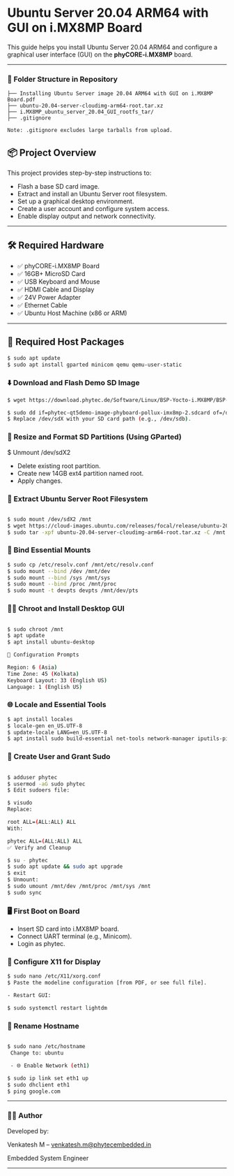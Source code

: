 # Ubuntu Server 20.04 ARM64 with GUI on i.MX8MP Board

This guide helps you install Ubuntu Server 20.04 ARM64 and configure a graphical user interface (GUI) on the **phyCORE-i.MX8MP** board.

---

### 📂 Folder Structure in Repository

```text
├── Installing Ubuntu Server image 20.04 ARM64 with GUI on i.MX8MP Board.pdf
├── ubuntu-20.04-server-cloudimg-arm64-root.tar.xz
├── i.MX8MP_ubuntu_server_20.04_GUI_rootfs_tar/
├── .gitignore

Note: .gitignore excludes large tarballs from upload.
```

## 📦 Project Overview

This project provides step-by-step instructions to:
- Flash a base SD card image.
- Extract and install an Ubuntu Server root filesystem.
- Set up a graphical desktop environment.
- Create a user account and configure system access.
- Enable display output and network connectivity.

---

## 🛠️ Required Hardware

- ✅ phyCORE-i.MX8MP Board
- ✅ 16GB+ MicroSD Card
- ✅ USB Keyboard and Mouse
- ✅ HDMI Cable and Display
- ✅ 24V Power Adapter
- ✅ Ethernet Cable
- ✅ Ubuntu Host Machine (x86 or ARM)

---

## 🔧 Required Host Packages
```bash
$ sudo apt update
$ sudo apt install gparted minicom qemu qemu-user-static
```

### ⬇️ Download and Flash Demo SD Image
```bash
$ wget https://download.phytec.de/Software/Linux/BSP-Yocto-i.MX8MP/BSP-Yocto-NXP-i.MX8MP-PD22.1.0/images/ampliphy-vendor-xwayland/phyboard-pollux-imx8mp-2/phytec-qt5demo-image-phyboard-pollux-imx8mp-2.sdcard

```
```bash
$ sudo dd if=phytec-qt5demo-image-phyboard-pollux-imx8mp-2.sdcard of=/dev/sdX bs=4M status=progress && sync
$ Replace /dev/sdX with your SD card path (e.g., /dev/sdb).
```

### 💾 Resize and Format SD Partitions (Using GParted)

$ Unmount /dev/sdX2

- Delete existing root partition.
- Create new 14GB ext4 partition named root.
- Apply changes.

### 📂 Extract Ubuntu Server Root Filesystem
```bash

$ sudo mount /dev/sdX2 /mnt
$ wget https://cloud-images.ubuntu.com/releases/focal/release/ubuntu-20.04-server-cloudimg-arm64-root.tar.xz
$ sudo tar -xpf ubuntu-20.04-server-cloudimg-arm64-root.tar.xz -C /mnt

```

### 🔁 Bind Essential Mounts
```bash
$ sudo cp /etc/resolv.conf /mnt/etc/resolv.conf
$ sudo mount --bind /dev /mnt/dev
$ sudo mount --bind /sys /mnt/sys
$ sudo mount --bind /proc /mnt/proc
$ sudo mount -t devpts devpts /mnt/dev/pts

```
### 🧑‍💻 Chroot and Install Desktop GUI
```bash

$ sudo chroot /mnt
$ apt update
$ apt install ubuntu-desktop

📍 Configuration Prompts

Region: 6 (Asia)
Time Zone: 45 (Kolkata)
Keyboard Layout: 33 (English US)
Language: 1 (English US)

```

### 🌐 Locale and Essential Tools
```bash
$ apt install locales
$ locale-gen en_US.UTF-8
$ update-locale LANG=en_US.UTF-8
$ apt install sudo build-essential net-tools network-manager iputils-ping nano lightdm xserver-xorg-video-fbdev xserver-xorg-video-vesa
```
### 👤 Create User and Grant Sudo

```bash

$ adduser phytec
$ usermod -aG sudo phytec
$ Edit sudoers file:

$ visudo
Replace:

root ALL=(ALL:ALL) ALL
With:

phytec ALL=(ALL:ALL) ALL
✅ Verify and Cleanup

$ su - phytec
$ sudo apt update && sudo apt upgrade
$ exit
$ Unmount:
$ sudo umount /mnt/dev /mnt/proc /mnt/sys /mnt
$ sudo sync
```

### 🖥️ First Boot on Board

- Insert SD card into i.MX8MP board.
- Connect UART terminal (e.g., Minicom).
- Login as phytec.

### 🧾 Configure X11 for Display

```bash
$ sudo nano /etc/X11/xorg.conf
$ Paste the modeline configuration [from PDF, or see full file].

- Restart GUI:

$ sudo systemctl restart lightdm
```
### 📛 Rename Hostname
```bash

$ sudo nano /etc/hostname
 Change to: ubuntu

 - 🌐 Enable Network (eth1)

$ sudo ip link set eth1 up
$ sudo dhclient eth1
$ ping google.com

```
---

### 👨‍💼 Author

Developed by:

Venkatesh M – venkatesh.m@phytecembedded.in

Embedded System Engineer

---
